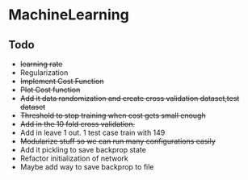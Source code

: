 # MachineLearning

## Todo
* ~~learning rate~~
* Regularization
* ~~Implement Cost Function~~
* ~~Plot Cost function~~
* ~~Add it data randomization and create cross validation dataset,test dataset~~
* ~~Threshold to stop training when cost gets small enough~~
* ~~Add in the 10 fold cross validation.~~
* Add in leave 1 out. 1 test case train with 149
* ~~Modularize stuff so we can run many configurations easily~~
* Add it pickling to save backprop state
* Refactor initialization of network
* Maybe add way to save backprop to file

 